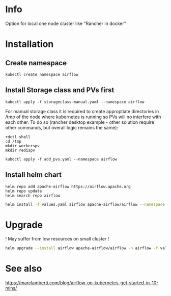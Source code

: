 # Info

Option for local one node cluster like "Rancher in docker"

# Installation

## Create namespace

```
kubectl create namespace airflow
```

## Install Storage class and PVs first

```
kubectl apply -f storageclass-manual.yaml --namespace airflow
```

For manual storage class it is required to create approptiate directories in /tmp
of the node where kubernetes is running so PVs will no interfere with each other.
To do so (rancher desktop example - other solution require other commands, but overall
logic remains the same):

```
rdctl shell
cd /tmp
mkdir workerspv
mkdir redispv
```

```
kubectl apply -f add_pvs.yaml --namespace airflow
```

## Install helm chart

```
helm repo add apache-airflow https://airflow.apache.org
helm repo update
helm search repo airflow
```

```sh
helm install -f values.yaml airflow apache-airflow/airflow --namespace airflow  --debug 
```

# Upgrade
! May suffer from low resources on small cluster !

```sh
helm upgrade --install airflow apache-airflow/airflow -n airflow -f values.yaml --debug
```
# See also

https://marclamberti.com/blog/airflow-on-kubernetes-get-started-in-10-mins/

